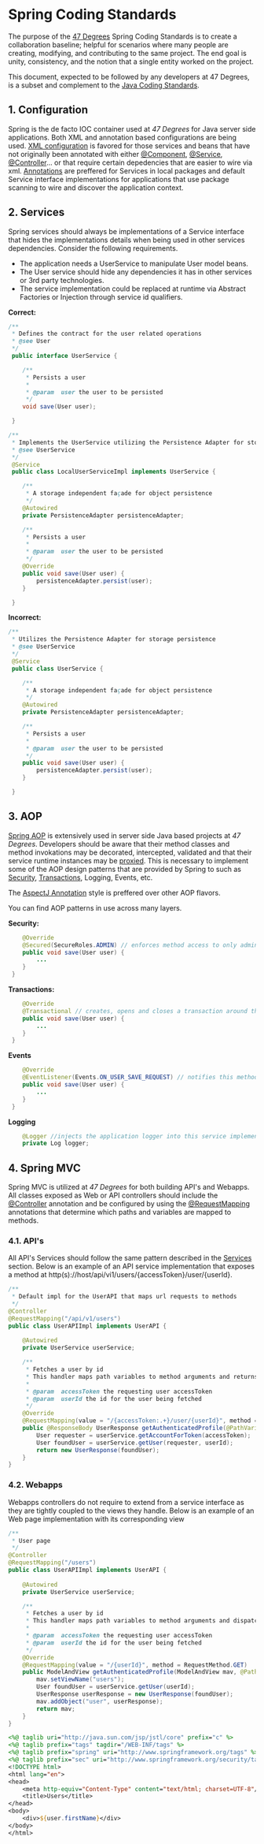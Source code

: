 # Spring Coding Standards

The purpose of the [47 Degrees](http://47deg.com) Spring Coding Standards is to create a collaboration baseline; helpful for scenarios where many people are creating, modifying, and contributing to the same project. The end goal is unity, consistency, and the notion that a single entity worked on the project.

This document, expected to be followed by any developers at 47 Degrees, is a subset and complement to the [Java Coding Standards](../).

## 1. Configuration

Spring is the de facto IOC container used at *47 Degrees* for Java server side applications. 
Both XML and annotation based configurations are being used.
[XML configuration](http://static.springsource.org/spring/docs/3.0.x/spring-framework-reference/html/beans.html) is favored for those services and beans that have not originally been annotated with either [@Component](http://static.springsource.org/spring/docs/3.0.x/api/org/springframework/stereotype/Component.html), [@Service](http://static.springsource.org/spring/docs/3.0.x/api/org/springframework/stereotype/Service.html), [@Controller](http://static.springsource.org/spring/docs/3.0.x/api/org/springframework/stereotype/Controller.html)... or that require certain depedencies that are easier to wire via xml.
[Annotations](http://static.springsource.org/spring/docs/3.0.x/spring-framework-reference/html/beans.html#beans-annotation-config) are preffered for Services in local packages and default Service interface implementations for applications that use package scanning to wire and discover the application context.

## 2. Services

Spring services should always be implementations of a Service interface that hides the implementations details when being used in other services dependencies.
Consider the following requirements. 

* The application needs a UserService to manipulate User model beans. 
* The User service should hide any dependencies it has in other services or 3rd party technologies.
* The service implementation could be replaced at runtime via Abstract Factories or Injection through service id qualifiers.

**Correct:**

```java
/**
 * Defines the contract for the user related operations 
 * @see User
 */
 public interface UserService {

 	/**
	 * Persists a user
	 *
	 * @param  user the user to be persisted
	 */
 	void save(User user);

 }

/**
 * Implements the UserService utilizing the Persistence Adapter for storage persistence
 * @see UserService
 */
 @Service
 public class LocalUserServiceImpl implements UserService {

 	/**
	 * A storage independent façade for object persistence
	 */
 	@Autowired
 	private PersistenceAdapter persistenceAdapter;

 	/**
	 * Persists a user
	 *
	 * @param  user the user to be persisted
	 */
 	@Override
 	public void save(User user) {
 		persistenceAdapter.persist(user);
 	}

 }
```

**Incorrect:**

```java
/**
 * Utilizes the Persistence Adapter for storage persistence
 * @see UserService
 */
 @Service
 public class UserService {

 	/**
	 * A storage independent façade for object persistence
	 */
 	@Autowired
 	private PersistenceAdapter persistenceAdapter;

 	/**
	 * Persists a user
	 *
	 * @param  user the user to be persisted
	 */
 	public void save(User user) {
 		persistenceAdapter.persist(user);
 	}

 }
```

## 3. AOP

[Spring AOP](http://static.springsource.org/spring/docs/3.0.x/reference/aop.html) is extensively used in server side Java based projects at *47 Degrees*.
Developers should be aware that their method classes and method invokations may be decorated, intercepted, validated and that their service runtime instances may be [proxied](http://static.springsource.org/spring/docs/3.0.x/reference/aop.html#aop-understanding-aop-proxies). This is necessary to implement some of the AOP design patterns that are provided by Spring to such as [Security](http://static.springsource.org/spring-security/site/docs/3.0.x/apidocs/org/springframework/security/access/annotation/Secured.html), [Transactions](http://static.springsource.org/spring/docs/3.0.x/spring-framework-reference/html/transaction.html#transaction-declarative-annotations), Logging, Events, etc.

The [AspectJ Annotation](http://static.springsource.org/spring/docs/2.5.5/reference/aop.html#aop-ataspectj) style is preffered over other AOP flavors.

You can find AOP patterns in use across many layers. 

**Security:**

```java
 	@Override
 	@Secured(SecureRoles.ADMIN) // enforces method access to only admins
 	public void save(User user) {
 		...
 	}
 }
```

**Transactions:**

```java
 	@Override
 	@Transactional // creates, opens and closes a transaction around this method invokation
 	public void save(User user) {
 		...
 	}
 }
```

**Events**

```java
 	@Override
 	@EventListener(Events.ON_USER_SAVE_REQUEST) // notifies this method whenever other service invokes eventService.publish(Events.ON_USER_SAVE_REQUEST, user);
 	public void save(User user) {
 		...
 	}
 }
```

**Logging**

```java
	@Logger //injects the application logger into this service implementation
 	private Log logger;
```

## 4. Spring MVC

Spring MVC is utilized at *47 Degrees* for both building API's and Webapps.
All classes exposed as Web or API controllers should include the [@Controller](http://static.springsource.org/spring/docs/3.0.x/api/org/springframework/stereotype/Controller.html) annotation and be configured by using the [@RequestMapping](http://static.springsource.org/spring/docs/3.0.x/api/org/springframework/web/bind/annotation/RequestMapping.html) annotations that determine which paths and variables are mapped to methods.

### 4.1. API's

All API's Services should follow the same pattern described in the [Services](#2-services) section.
Below is an example of an API service implementation that exposes a method at http(s)://host/api/vi1/users/{accessToken}/user/{userId}.

```java
/**
 * Default impl for the UserAPI that maps url requests to methods
 */
@Controller
@RequestMapping("/api/v1/users")
public class UserAPIImpl implements UserAPI {
	
	@Autowired
	private UserService userService;

	/**
	 * Fetches a user by id
	 * This handler maps path variables to method arguments and returns a serialized representation of a UserResponse
	 *
	 * @param  accessToken the requesting user accessToken
	 * @param  userId the id for the user being fetched
	 */
	@Override
	@RequestMapping(value = "/{accessToken:.+}/user/{userId}", method = RequestMethod.GET)
	public @ResponseBody UserResponse getAuthenticatedProfile(@PathVariable("accessToken") String accessToken, @PathVariable("userId") String userId) {
		User requester = userService.getAccountForToken(accessToken);
		User foundUser = userService.getUser(requester, userId);
		return new UserResponse(foundUser);
	}
}
```

### 4.2. Webapps

Webapps controllers do not require to extend from a service interface as they are tightly coupled to the views they handle.
Below is an example of an Web page implementation with its corresponding view

```java
/**
 * User page
 */
@Controller
@RequestMapping("/users")
public class UserAPIImpl implements UserAPI {
	
	@Autowired
	private UserService userService;

	/**
	 * Fetches a user by id
	 * This handler maps path variables to method arguments and dispatch to the appropiate view setting the user model variable used to render the page
	 *
	 * @param  accessToken the requesting user accessToken
	 * @param  userId the id for the user being fetched
	 */
	@Override
	@RequestMapping(value = "/{userId}", method = RequestMethod.GET)
	public ModelAndView getAuthenticatedProfile(ModelAndView mav, @PathVariable("userId") String userId) {
		mav.setViewName("users");
		User foundUser = userService.getUser(userId);
		UserResponse userResponse = new UserResponse(foundUser);
		mav.addObject("user", userResponse);
		return mav;
	}
}
```

```jsp
<%@ taglib uri="http://java.sun.com/jsp/jstl/core" prefix="c" %>
<%@ taglib prefix="tags" tagdir="/WEB-INF/tags" %>
<%@ taglib prefix="spring" uri="http://www.springframework.org/tags" %>
<%@ taglib prefix="sec" uri="http://www.springframework.org/security/tags" %>
<!DOCTYPE html>
<html lang="en"> 
<head>
    <meta http-equiv="Content-Type" content="text/html; charset=UTF-8"/>
    <title>Users</title>
</head>
<body>
	<div>${user.firstName}</div>
</body>
</html>
```
